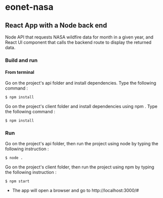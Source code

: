 # eonet-nasa

## React App with a Node back end 
Node API that requests NASA wildfire data for month in a given year, and React UI component that calls the backend route to display the returned data.

### Build and run

#### From terminal

Go on the project's api folder and install dependencies. Type the following command :

    $ npm install 
   
Go on the project's client folder and install dependencies using npm . Type the following command :

    $ npm install   

### Run

Go on the project's api folder, then run the project using node by typing the following instruction :

    $ node . 
   
Go on the project's client folder, then run the project using npm by typing the following instruction :

    $ npm start 

- The app will open a browser and go to http://localhost:3000/#
   
